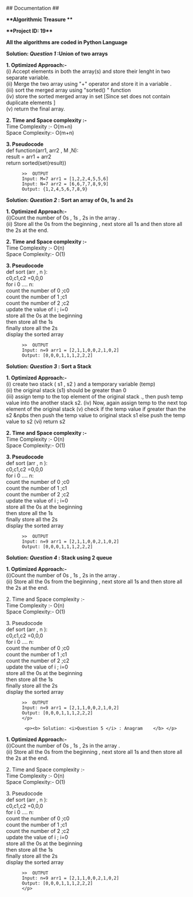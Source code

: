 <html>
  <head>## Documentation ## </head>
  <body>
  <div>
        <p> <b>**Algorithmic Treasure ** </b></p>
        <p><b>**Project ID: 19**</b></p>
   </div>
    <div>

<p> <b> All the algorithms are coded in Python Language</b></p>
<p><b> Solution: <i>Question 1 </i> :Union of two arrays </b> </p>
 <p> <b>1.  Optimized Approach:-</b> <br>
         (i) Accept elements in  both the array(s) and store their lenght in two separate variable.<br>
         (ii) Merge the two array using "+" operator and store it in a variable .<br>
         (iii) sort the merged array using "sorted() " function  <br>
         (iv) store the sorted merged array in set [Since set does not contain duplicate elements ]  <br>
         (v)  return the final array.
  </p>
 <p> <b>  2. Time and Space complexity :-</b><br>
         Time Complexity :- O(m+n)<br>
         Space Complexity:- O(m+n)
 </p>
 <p> <b>3. Pseudocode </b> <br>
         def function(arr1, arr2 , M ,N):<br>
            result = arr1 + arr2 <br>
           return sorted(set(result))  <br>     
         
         
          >>  OUTPUT
          Input: M=7 arr1 = [1,2,2,4,5,5,6] 
          Input: N=7 arr2 = [6,6,7,7,8,9,9]
          Output: {1,2,4,5,6,7,8,9}
  </p>
<p><b> Solution: <i>Question 2 </i> : Sort an array of 0s, 1s and 2s  </b> </p>
 <p> <b>1.  Optimized Approach:-</b> <br>
         (i)Count the number of 0s , 1s , 2s in the array .<br>
         (ii) Store all the 0s from the beginning , next store all 1s and then store all the 2s at the end.<br>
  </p>
 <p> <b> 2. Time and Space complexity :- </b><br>
         Time Complexity :- O(n)<br>
         Space Complexity:- O(1)
 </p>
 <p> <b>3. Pseudocode </b><br>
         def sort (arr , n ): <br>
             c0,c1,c2 =0,0,0 <br>
             for i 0 .... n: <br>
                 count the number of 0 ;c0<br>
                  count the number of 1 ;c1<br>
                  count the number of 2 ;c2 <br>
              update the value of i ; i=0  <br>
                  store  all the  0s at the beginning <br>
                  then store all the 1s <br>
                  finally store all the 2s <br>
               display the sorted array
              
     
          >>  OUTPUT
          Input: n=9 arr1 = [2,1,1,0,0,2,1,0,2] 
          Output: [0,0,0,1,1,1,2,2,2]
  </p>
  
<p><b> Solution: <i>Question 3 </i> : Sort a Stack   </b> </p>
 <p> <b>1.  Optimized Approach:-</b> <br>
         (i) create two stack ( s1 , s2 ) and a temporary variable (temp)<br>
         (ii) the original stack (s1) should be greater than 0 <br>
         (iii) assign temp to  the top element of the original stack ., then push  temp value  into the another stack s2.
         (iv) Now, again assign temp to the next top element of the original stack 
         (v) check if the temp value if greater than the s2 
              &npbs then  push the temp value to original stack s1
              else push the temp value to s2
         (vi) return s2
  
  </p>
 <p> <b>  2. Time and Space complexity :-</b> <br>
         Time Complexity :- O(n)<br>
         Space Complexity:- O(1)
 </p>
 <p> <b>3. Pseudocode </b> <br>
         def sort (arr , n ): <br>
             c0,c1,c2 =0,0,0 <br>
             for i 0 .... n: <br>
                 count the number of 0 ;c0<br>
                  count the number of 1 ;c1<br>
                  count the number of 2 ;c2 <br>
              update the value of i ; i=0  <br>
                  store  all the  0s at the beginning <br>
                  then store all the 1s <br>
                  finally store all the 2s <br>
               display the sorted array
              
     
          >>  OUTPUT
          Input: n=9 arr1 = [2,1,1,0,0,2,1,0,2] 
          Output: [0,0,0,1,1,1,2,2,2]
  </p>
  <p><b> Solution: <i>Question 4 </i> : Stack using 2 queue   </b> </p>
 <p> <b>1.  Optimized Approach:-</b> <br>
         (i)Count the number of 0s , 1s , 2s in the array .<br>
         (ii) Store all the 0s from the beginning , next store all 1s and then store all the 2s at the end.<br>
  </p>
 <p> 2. Time and Space complexity :-<br>
         Time Complexity :- O(n)<br>
         Space Complexity:- O(1)
 </p>
 <p> 3. Pseudocode <br>
         def sort (arr , n ): <br>
             c0,c1,c2 =0,0,0 <br>
             for i 0 .... n: <br>
                 count the number of 0 ;c0<br>
                  count the number of 1 ;c1<br>
                  count the number of 2 ;c2 <br>
              update the value of i ; i=0  <br>
                  store  all the  0s at the beginning <br>
                  then store all the 1s <br>
                  finally store all the 2s <br>
               display the sorted array
              
     
          >>  OUTPUT
          Input: n=9 arr1 = [2,1,1,0,0,2,1,0,2] 
          Output: [0,0,0,1,1,1,2,2,2]
          </p>
          
           <p><b> Solution: <i>Question 5 </i> : Anagram    </b> </p>
 <p> <b>1.  Optimized Approach:-</b> <br>
         (i)Count the number of 0s , 1s , 2s in the array .<br>
         (ii) Store all the 0s from the beginning , next store all 1s and then store all the 2s at the end.<br>
  </p>
 <p> 2. Time and Space complexity :-<br>
         Time Complexity :- O(n)<br>
         Space Complexity:- O(1)
 </p>
 <p> 3. Pseudocode <br>
         def sort (arr , n ): <br>
             c0,c1,c2 =0,0,0 <br>
             for i 0 .... n: <br>
                 count the number of 0 ;c0<br>
                  count the number of 1 ;c1<br>
                  count the number of 2 ;c2 <br>
              update the value of i ; i=0  <br>
                  store  all the  0s at the beginning <br>
                  then store all the 1s <br>
                  finally store all the 2s <br>
               display the sorted array
              
     
          >>  OUTPUT
          Input: n=9 arr1 = [2,1,1,0,0,2,1,0,2] 
          Output: [0,0,0,1,1,1,2,2,2]
          </p>
          
  
  </body>

